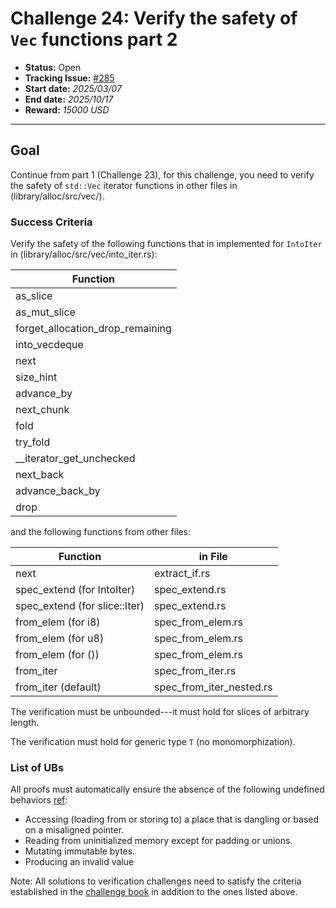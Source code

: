 # Challenge 24: Verify the safety of `Vec` functions part 2

- **Status:** Open
- **Tracking Issue:** [#285](https://github.com/model-checking/verify-rust-std/issues/285)
- **Start date:** *2025/03/07*
- **End date:** *2025/10/17*
- **Reward:** *15000 USD*

-------------------


## Goal

Continue from part 1 (Challenge 23), for this challenge, you need to verify the safety of `std::Vec` iterator functions in other files in (library/alloc/src/vec/).


### Success Criteria

Verify the safety of the following functions that in implemented for `IntoIter` in (library/alloc/src/vec/into_iter.rs):

| Function |
|---------|
|as_slice|
|as_mut_slice|
|forget_allocation_drop_remaining|
|into_vecdeque|
|next|
|size_hint|
|advance_by|
|next_chunk|
|fold|
|try_fold|
|__iterator_get_unchecked|
|next_back|
|advance_back_by|
|drop|

and the following functions from other files: 

| Function | in File|
|---------|---------|
|next| extract_if.rs|
|spec_extend (for IntoIter) | spec_extend.rs |
|spec_extend (for slice::Iter) | spec_extend.rs |
|from_elem (for i8)| spec_from_elem.rs |
|from_elem (for u8)| spec_from_elem.rs |
|from_elem (for ())| spec_from_elem.rs |
|from_iter| spec_from_iter.rs|
|from_iter (default)| spec_from_iter_nested.rs|


The verification must be unbounded---it must hold for slices of arbitrary length.

The verification must hold for generic type `T` (no monomorphization).

### List of UBs

All proofs must automatically ensure the absence of the following undefined behaviors [ref](https://github.com/rust-lang/reference/blob/142b2ed77d33f37a9973772bd95e6144ed9dce43/src/behavior-considered-undefined.md):

* Accessing (loading from or storing to) a place that is dangling or based on a misaligned pointer.
* Reading from uninitialized memory except for padding or unions.
* Mutating immutable bytes.
* Producing an invalid value


Note: All solutions to verification challenges need to satisfy the criteria established in the [challenge book](../general-rules.md)
in addition to the ones listed above.
